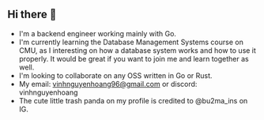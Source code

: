 ## Hi there 👋
- I'm a backend engineer working mainly with Go.
- I'm currently learning the Database Management Systems course on CMU, as I interesting on how a database system works and how to use it properly. It would be great if you want to join me and learn together as well.
- I'm looking to collaborate on any OSS written in Go or Rust.
- My email: vinhnguyenhoang96@gmail.com or discord: vinhnguyenhoang
- The cute little trash panda on my profile is credited to @bu2ma_ins on IG.

<!--
**VinhNguyenHoang/VinhNguyenHoang** is a ✨ _special_ ✨ repository because its `README.md` (this file) appears on your GitHub profile.

Here are some ideas to get you started:

- 🔭 I’m currently working on ...
- 🌱 I’m currently learning ...
- 👯 I’m looking to collaborate on ...
- 🤔 I’m looking for help with ...
- 💬 Ask me about ...
- 📫 How to reach me: ...
- 😄 Pronouns: ...
- ⚡ Fun fact: ...
-->
